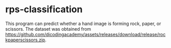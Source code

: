 # rps-classification

This program can predict whether a hand image is forming rock, paper, or scissors. The dataset was obtained from https://github.com/dicodingacademy/assets/releases/download/release/rockpaperscissors.zip.
